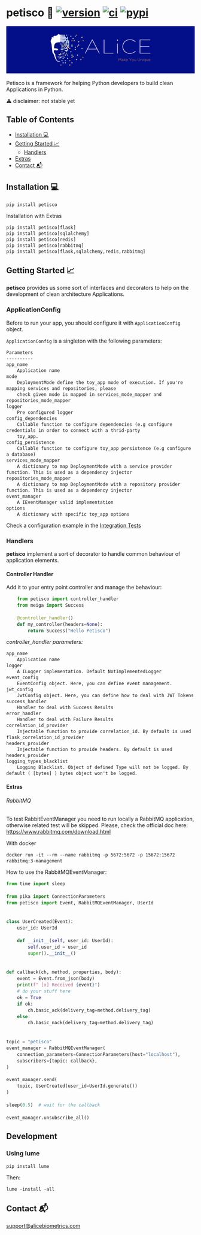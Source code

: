 # petisco :cookie:  [![version](https://img.shields.io/github/release/alice-biometrics/petisco/all.svg)](https://github.com/alice-biometrics/petisco/releases) [![ci](https://github.com/alice-biometrics/petisco/workflows/ci/badge.svg)](https://github.com/alice-biometrics/petisco/actions) [![pypi](https://img.shields.io/pypi/dm/petisco)](https://pypi.org/project/petisco/)

<img src="https://github.com/alice-biometrics/custom-emojis/blob/master/images/alice_header.png" width=auto>

Petisco is a framework for helping Python developers to build clean Applications in Python.

:warning: disclaimer: not stable yet


## Table of Contents
- [Installation :computer:](#installation-computer)
- [Getting Started :chart_with_upwards_trend:](#getting-started-chart_with_upwards_trend)
    * [Handlers](#handlers)
- [Extras](#extras)
- [Contact :mailbox_with_mail:](#contact-mailbox_with_mail)


## Installation :computer:

```console
pip install petisco
```

Installation with Extras 

```console
pip install petisco[flask]
pip install petisco[sqlalchemy]
pip install petisco[redis]
pip install petisco[rabbitmq]
pip install petisco[flask,sqlalchemy,redis,rabbitmq]
```

## Getting Started :chart_with_upwards_trend:	

**petisco** provides us some sort of interfaces and decorators to help on the development of clean architecture Applications.

### ApplicationConfig

Before to run your app, you should configure it with `ApplicationConfig` object.

`ApplicationConfig` is a singleton with the following parameters:

    Parameters
    ----------
    app_name
        Application name
    mode
        DeploymentMode define the toy_app mode of execution. If you're mapping services and repositories, please
        check given mode is mapped in services_mode_mapper and repositories_mode_mapper
    logger
        Pre configured logger
    config_dependencies
        Callable function to configure dependencies (e.g configure credentials in order to connect with a thrid-party
        toy_app.
    config_persistence
        Callable function to configure toy_app persistence (e.g configure a database)
    services_mode_mapper
        A dictionary to map DeploymentMode with a service provider function. This is used as a dependency injector
    repositories_mode_mapper
        A dictionary to map DeploymentMode with a repository provider function. This is used as a dependency injector
    event_manager
        A IEventManager valid implementation
    options
        A dictionary with specific toy_app options


Check a configuration example in the [Integration Tests](tests/integration/toy_app/application_setup.py)


### Handlers

**petisco** implement a sort of decorator to handle common behaviour of application elements.

#### Controller Handler

Add it to your entry point controller and manage the behaviour:

```python
    from petisco import controller_handler
    from meiga import Success

    @controller_handler()
    def my_controller(headers=None):
        return Success("Hello Petisco")
```
*controller_handler parameters:*

    app_name
        Application name
    logger
        A ILogger implementation. Default NotImplementedLogger
    event_config
        EventConfig object. Here, you can define event management.
    jwt_config
        JwtConfig object. Here, you can define how to deal with JWT Tokens
    success_handler
        Handler to deal with Success Results
    error_handler
        Handler to deal with Failure Results
    correlation_id_provider
        Injectable function to provide correlation_id. By default is used flask_correlation_id_provider
    headers_provider
        Injectable function to provide headers. By default is used headers_provider
    logging_types_blacklist
        Logging Blacklist. Object of defined Type will not be logged. By default ( [bytes] ) bytes object won't be logged.


#### Extras

###### RabbitMQ

To test RabbitEventManager you need to run locally a RabbitMQ application, otherwise related test will be skipped.
Please, check the official doc here: https://www.rabbitmq.com/download.html

With docker

```console
docker run -it --rm --name rabbitmq -p 5672:5672 -p 15672:15672 rabbitmq:3-management
```

How to use the RabbitMQEventManager:

```python
from time import sleep

from pika import ConnectionParameters
from petisco import Event, RabbitMQEventManager, UserId


class UserCreated(Event):
    user_id: UserId

    def __init__(self, user_id: UserId):
        self.user_id = user_id
        super().__init__()


def callback(ch, method, properties, body):
    event = Event.from_json(body)
    print(f" [x] Received {event}")
    # do your stuff here
    ok = True
    if ok:
        ch.basic_ack(delivery_tag=method.delivery_tag)
    else:
        ch.basic_nack(delivery_tag=method.delivery_tag)


topic = "petisco"
event_manager = RabbitMQEventManager(
    connection_parameters=ConnectionParameters(host="localhost"),
    subscribers={topic: callback},
)

event_manager.send(
    topic, UserCreated(user_id=UserId.generate())
)

sleep(0.5)  # wait for the callback

event_manager.unsubscribe_all()
```

## Development

### Using lume

```console
pip install lume
```

Then:

```console 
lume -install -all
```


## Contact :mailbox_with_mail:

support@alicebiometrics.com
